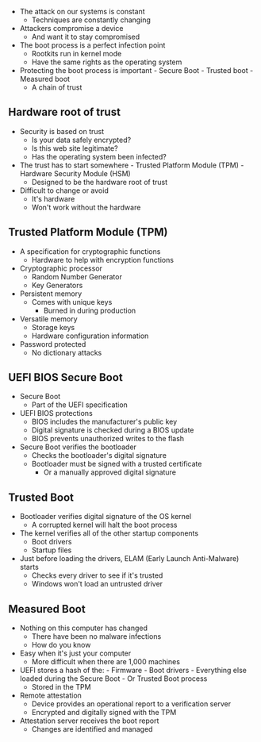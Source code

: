- The attack on our systems is constant
	- Techniques are constantly changing
- Attackers compromise a device
	- And want it to stay compromised
- The boot process is a perfect infection point
	- Rootkits run in kernel mode
	- Have the same rights as the operating system
- Protecting the boot process is important
		- Secure Boot
		- Trusted boot
		- Measured boot
	- A chain of trust
## Hardware root of trust
- Security is based on trust
	- Is your data safely encrypted?
	- Is this web site legitimate?
	- Has the operating system been infected?
- The trust has to start somewhere
		- Trusted Platform Module (TPM)
		- Hardware Security Module (HSM)
	- Designed to be the hardware root of trust
- Difficult to change or avoid
	- It's hardware
	- Won't work without the hardware
## Trusted Platform Module (TPM)
- A specification for cryptographic functions
	- Hardware to help with encryption functions
- Cryptographic processor
	- Random Number Generator
	- Key Generators
- Persistent memory
	- Comes with unique keys
		- Burned in during production
- Versatile memory
	- Storage keys
	- Hardware configuration information
- Password protected
	- No dictionary attacks
## UEFI BIOS Secure Boot
- Secure Boot
	- Part of the UEFI specification
- UEFI BIOS protections
	- BIOS includes the manufacturer's public key
	- Digital signature is checked during a BIOS update
	- BIOS prevents unauthorized writes to the flash
- Secure Boot verifies the bootloader
	- Checks the bootloader's digital signature
	- Bootloader must be signed with a trusted certificate
		- Or a manually approved digital signature
## Trusted Boot
- Bootloader verifies digital signature of the OS kernel
	- A corrupted kernel will halt the boot process
- The kernel verifies all of the other startup components
	- Boot drivers
	- Startup files
- Just before loading the drivers, ELAM (Early Launch Anti-Malware) starts
	- Checks every driver to see if it's trusted
	- Windows won't load an untrusted driver
## Measured Boot
- Nothing on this computer has changed
	- There have been no malware infections
	- How do you know
- Easy when it's just your computer
	- More difficult when there are 1,000 machines
- UEFI stores a hash of the:
		- Firmware
		- Boot drivers
		- Everything else loaded during the Secure Boot
			- Or Trusted Boot process
	- Stored in the TPM
- Remote attestation
	- Device provides an operational report to a verification server
	- Encrypted and digitally signed with the TPM
- Attestation server receives the boot report
	- Changes are identified and managed

